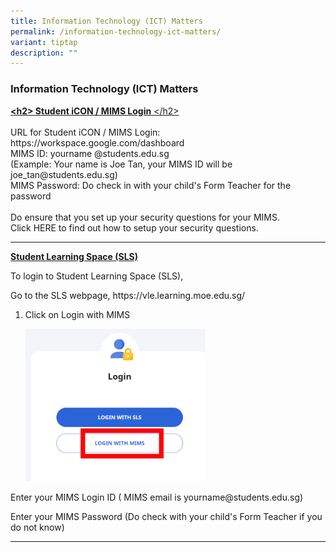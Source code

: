 ```yaml
---
title: Information Technology (ICT) Matters
permalink: /information-technology-ict-matters/
variant: tiptap
description: ""
---
```

<h3>Information Technology (ICT) Matters</h3>
<p><strong><u>&lt;h2&gt; Student iCON / MIMS Login</u></strong><u> &lt;/h2&gt;</u> 
<br>
<br>URL for Student iCON / MIMS Login: https://workspace.google.com/dashboard
<br>MIMS ID: yourname @students.edu.sg
<br>(Example: Your name is Joe Tan, your MIMS ID will be joe_tan@students.edu.sg)
<br>MIMS Password: Do check in with your child's Form Teacher for the password
<br>
<br>Do ensure that you set up your security questions for your MIMS.
<br>Click HERE to find out how to setup your security questions.</p>
<hr>
<p><strong><u>Student Learning Space (SLS)</u></strong>
</p>
<p>To login to Student Learning Space (SLS),</p>
<p>Go to the SLS webpage, https://vle.learning.moe.edu.sg/</p>
<ol data-tight="true" class="tight">
<li>
<p>Click on Login with MIMS
<br>
</p>
<div class="isomer-image-wrapper">
<img style="width: 60%;" height="auto" width="100%" alt="" src="/images/Parents Corner/SLS_Login_Page.png">
</div>
</li>
</ol>
<p>Enter your MIMS Login ID ( MIMS email is yourname@students.edu.sg)
<br>
</p>
<p>Enter your MIMS Password (Do check with your child's Form Teacher if you
do not know)</p>
<hr>
<p></p>
<p></p>